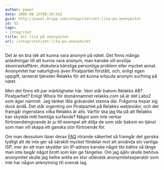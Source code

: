```yaml
---
author: pawal
date: 2006-08-15T08:29:54Z
guid: http://pawal.blipp.com/integritet/att-lita-pa-anonymitet
id: 53
tags:
- integritet
title: Att lita på anonymitet
url: /integritet/att-lita-pa-anonymitet
---
```


Det är en bra idé att kunna vara anonym på nätet. Det finns många
anledningar till att kunna vara anonym, man kanske vill avslöja
skumraskaffärer, diskutera känsliga personliga problem eller mycket
annat. Anonymitet har naturligtvis även Piratpartiet förstått, och,
enligt egen uppgift, lanserat tjänsten Relakks för att kunna erbjuda
anonym surfning på nätet.

Men det finns ett par märkligheter här. Vem står bakom Relakks AB?
Piratpartiet? Enligt Whois för domännamnet relakks.com så är det Labs2
som äger namnet. Jag tänker låta grävandet stanna där. Frågorna hopar
sig dock ändå. Det står ingenting om Piratpartiet på Relakks
webbsidor, och det framgår ingenstans vilka Relakks är alls. Varför
ska jag lita på att Relakks kan skydda mitt hemliga surfande? Något
som inte verkar förtroendeingivande är ju till exempel att dölja de
som står bakom en tjänst som man vill skapa ett ganska stor förtroende
för.

Om man dessutom läser deras <a href="https://www.relakks.com/faq/security/">FAQ</a>
rörande säkerhet så framgår det ganska tydligt att de inte ger så
särskilt mycket fördelar mot att använda sin vanliga ISP, mer än att
man skyddar sin IP-adress kanske något lite bättre så länge man inte
begår något brott som kan ge fängelse. Om jag själv skulle behöva
anonymitet skulle jag hellre anlita en stor utländsk
anonymitetsoperatör som inte har någon anknytning till svensk lag.